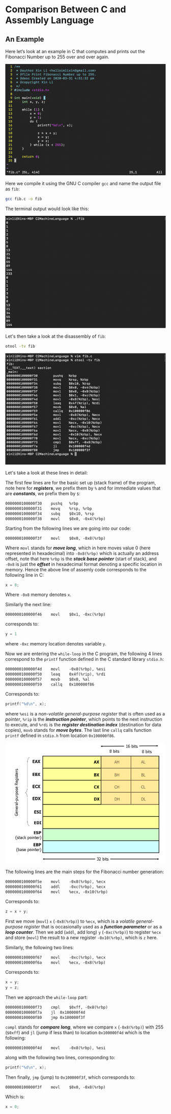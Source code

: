 # Comparison Between C and Assembly Language

## An Example

Here let’s look at an example in C that computes and prints out the Fibonacci Number up to 255 over and over again.

![image-20200331210522332](C2MachineLanguage.assets/image-20200331210522332.png)

Here we compile it using the GNU C compiler `gcc` and name the output file as `fib`:

```bash
gcc fib.c -o fib
```

The terminal output would look like this:

![image-20200331211101508](C2MachineLanguage.assets/image-20200331211101508.png)

Let's then take a look at the disassembly of `fib`:

```bash
otool -tv fib
```

![image-20200331212921876](C2MachineLanguage.assets/image-20200331212921876.png)

Let's take a look at these lines in detail:

The first few lines are for the basic set up (stack frame) of the program, note here for ***registers***, we prefix them by `%` and for immediate values that are ***constants***, we prefix them by `$`:

```assembly
0000000100000f30	pushq	%rbp
0000000100000f31	movq	%rsp, %rbp
0000000100000f34	subq	$0x10, %rsp
0000000100000f38	movl	$0x0, -0x4(%rbp)
```

Starting from the following lines we are going into our code:

```assembly
0000000100000f3f	movl	$0x0, -0x8(%rbp)
```

Where `movl` stands for ***move long***, which in here moves value 0 (here represented in hexadecimal) into `-0x8(%rbp)` which is actually an address offset, note that here `%rbp` is the ***stack base pointer*** (start of stack), and `-0x8` is just the ***offset*** in hexadecimal format denoting a specific location in memory. Hence the above line of assemly code corresponds to the following line in C:

```c
x = 0;
```

Where `-0x8` memory denotes `x`.

Similarly the next line:

```assembly
0000000100000f46	movl	$0x1, -0xc(%rbp)
```

corresponds to:

```c
y = 1
```

where `-0xc` memory location denotes variable `y`.

Now we are entering the `while-loop` in the C program, the following 4 lines correspond to the `printf` function defined in the C standard library `stdio.h`:

```assembly
0000000100000f4d	movl	-0x8(%rbp), %esi
0000000100000f50	leaq	0x4f(%rip), %rdi
0000000100000f57	movb	$0x0, %al
0000000100000f59	callq	0x100000f86
```

Corresponds to:

```c
printf("%d\n", x);
```

where `%esi` is a *non-volatile general-purpose register* that is often used as a *pointer*, `%rip` is the ***instruction pointer***, which points to the next instruction to execute, and `%rdi` is the ***register destination index*** (destination for data copies), `movb` stands for ***move bytes***. The last line `callq` calls function `printf` defined in `stdio.h` from location `0x100000f86`.

![img](C2MachineLanguage.assets/x86-registers.png)

The following lines are the main steps for the Fibonacci number generation:

```assembly
0000000100000f5e	movl	-0x8(%rbp), %ecx
0000000100000f61	addl	-0xc(%rbp), %ecx
0000000100000f64	movl	%ecx, -0x10(%rbp)
```

Corresponds to:

```c
z = x + y;
```

First we move (`movl`) `x` (`-0x8(%rbp)`) to `%ecx`, which is a *volatile general-purpose register* that is occasionally used as a ***function parameter*** or as a ***loop counter***. Then we add (`addl`, add long) `y` (`-0xc(%rbp)`) to register `%ecx`  and store (`movl`) the result to a new register `-0x10(%rbp)`, which is `z` here.

Similarly, the following two lines:

```assembly
0000000100000f67	movl	-0xc(%rbp), %ecx
0000000100000f6a	movl	%ecx, -0x8(%rbp)
```

Corresponds to:

```c
x = y;
y = z;
```

Then we approach the `while-loop` part:

```assembly
0000000100000f73	cmpl	$0xff, -0x8(%rbp)
0000000100000f7a	jl	0x100000f4d
0000000100000f80	jmp	0x100000f3f
```

`compl` stands for ***compare long***, where we compare `x` (`-0x8(%rbp)`) with 255 (`$0xff`) and `jl` (jump if less than) to location `0x100000f4d` which is the following:

```assembly
0000000100000f4d	movl	-0x8(%rbp), %esi
```

along with the following two lines, corresponding to:

```c
printf("%d\n", x);
```

Then finally, `jmp` (jump) to `0x100000f3f`, which corresponds to:

```assembly
0000000100000f3f	movl	$0x0, -0x8(%rbp)
```

Which is:

```c
x = 0;
```



